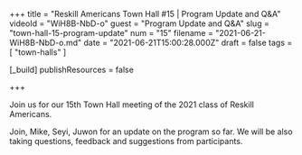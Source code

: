 +++
title = "Reskill Americans Town Hall #15 | Program Update and Q&A"
videoId = "WiH8B-NbD-o"
guest = "Program Update and Q&A"
slug = "town-hall-15-program-update"
num = "15"
filename = "2021-06-21-WiH8B-NbD-o.md"
date = "2021-06-21T15:00:28.000Z"
draft = false
tags = [ "town-halls" ]

[_build]
publishResources = false

+++

Join us for our 15th Town Hall meeting of the 2021 class of Reskill Americans.

Join, Mike, Seyi, Juwon for an update on the program so far.  We will be also taking questions, feedback and suggestions from participants.

